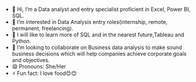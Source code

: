 - 👋 Hi, I’m a Data analyst and entry specialist proficient in Excel, Power BI, SQL.
- 👀 I’m interested in Data Analysis entry roles(internship, remote, permanent, freelancing).
- 🌱 I will like to learn more of SQL and in the nearest future,Tableau and Python.
- 💞️ I’m looking to collaborate on Business data analysis to make sound business decisions which will help companies achieve corporate goals and objectives.
- 😄 Pronouns: She/Her
- ⚡ Fun fact: I love food😊😊

<!---
Oluwakemi-moyin/Oluwakemi-moyin is a ✨ special ✨ repository because its `README.md` (this file) appears on your GitHub profile.
You can click the Preview link to take a look at your changes.
--->
